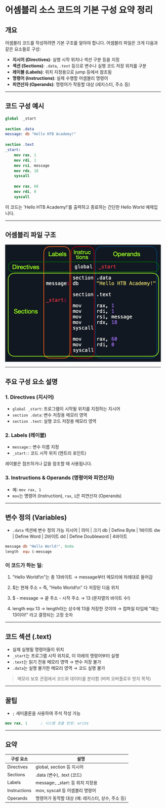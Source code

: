 # 어셈블리 소스 코드의 기본 구성 요약 정리

## 개요
어셈블리 코드를 작성하려면 기본 구조를 알아야 합니다. 어셈블리 파일은 크게 다음과 같은 요소들로 구성:

- **지시어 (Directives)**: 실행 시작 위치나 섹션 구분 등을 지정
- **섹션 (Sections)**: `.data`, `.text` 등으로 변수나 실행 코드 저장 위치를 구분
- **레이블 (Labels)**: 위치 지정용으로 jump 등에서 참조됨
- **명령어 (Instructions)**: 실제 수행할 어셈블리 명령어
- **피연산자 (Operands)**: 명령어가 작동할 대상 (레지스터, 주소 등)

---

## 코드 구성 예시

```nasm
global  _start

section .data
message: db "Hello HTB Academy!"

section .text
_start:
    mov rax, 1
    mov rdi, 1
    mov rsi, message
    mov rdx, 18
    syscall

    mov rax, 60
    mov rdi, 0
    syscall
```

이 코드는 'Hello HTB Academy!'를 출력하고 종료하는 간단한 Hello World 예제입니다.

---

## 어셈블리 파일 구조

![Assembly Structure Diagram](../images/nasm_structure.jpg)


---

## 주요 구성 요소 설명

### 1. Directives (지시어)
- `global _start`: 프로그램이 시작될 위치를 지정하는 지시어
- `section .data`: 변수 저장용 메모리 영역
- `section .text`: 실행 코드 저장용 메모리 영역

### 2. Labels (레이블)
- `message:`: 변수 이름 지정
- `_start:`: 코드 시작 위치 (엔트리 포인트)

레이블은 점프하거나 값을 참조할 때 사용됩니다.

### 3. Instructions & Operands (명령어와 피연산자)
- 예: `mov rax, 1`
- `mov`는 명령어 (Instruction), `rax`, `1`은 피연산자 (Operands)

---

## 변수 정의 (Variables)
- `.data` 섹션에 변수 정의 가능
지시어 | 의미 | 크기
db | Define Byte | 1바이트
dw | Define Word | 2바이트
dd | Define Doubleword | 4바이트

```nasm
message db "Hello World!", 0x0a
length  equ $-message
```
### 이 코드가 하는 일:
1. "Hello World!\n"는 총 13바이트
→ message부터 메모리에 차례대로 들어감

2. $는 현재 주소 = 즉, "Hello World!\n" 다 저장된 다음 위치

3. $ - message
→ 끝 주소 - 시작 주소
→ 13 (문자열의 바이트 수!)

4. length equ 13
→ length라는 상수에 13을 저장한 것이야
→ 컴파일 타임에 "얘는 13이야!" 라고 결정되는 고정 숫자

---

## 코드 섹션 (.text)
- 실제 실행될 명령어들이 위치
- `_start`는 프로그램 시작 위치로, 이 아래의 명령어부터 실행
- `.text`는 읽기 전용 메모리 영역 → 변수 저장 불가
- `.data`는 실행 불가한 메모리 영역 → 코드 실행 불가

> 메모리 보호 관점에서 코드와 데이터를 분리함 (버퍼 오버플로우 방지 목적)

---

## 꿀팁
- `;` 세미콜론을 사용하여 주석 작성 가능

```nasm
mov rax, 1      ; 시스템 호출 번호: write
```

---

## 요약

| 구성 요소    | 설명                                  |
|-----------|-------------------------------------|
| Directives | global, section 등 지시어                     |
| Sections   | .data (변수), .text (코드)                  |
| Labels     | message:, _start: 등 위치 지정용             |
| Instructions | mov, syscall 등 어셈블리 명령어             |
| Operands   | 명령어가 동작할 대상 (예: 레지스터, 상수, 주소 등) |



